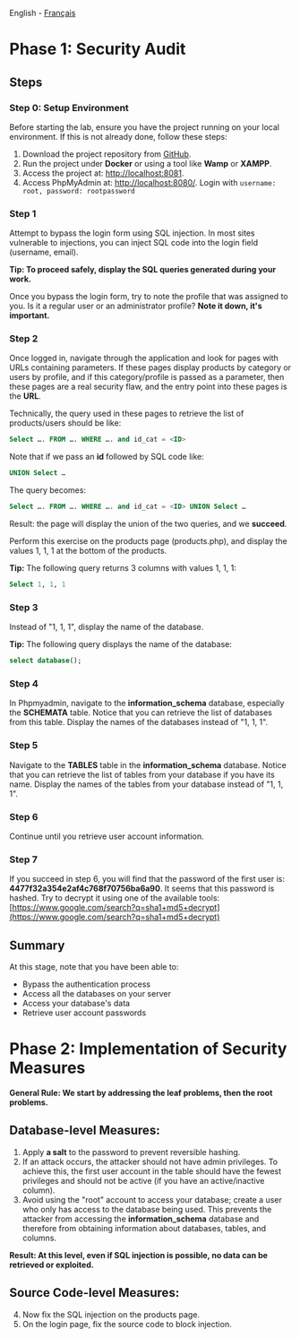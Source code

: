 English - [Français](https://github.com/nasri-lab/security-jsp/blob/main/labs/lab1-fr.md)

# Phase 1: Security Audit

## Steps

### Step 0: Setup Environment

Before starting the lab, ensure you have the project running on your local environment. If this is not already done, follow these steps:

1. Download the project repository from [GitHub](https://github.com/nasri-lab/security-jsp).
2. Run the project under **Docker** or using a tool like **Wamp** or **XAMPP**.
3. Access the project at: [http://localhost:8081](http://localhost:8081).
4. Access PhpMyAdmin at: [http://localhost:8080/](http://localhost:8080/). Login with `username: root, password: rootpassword`

### Step 1
Attempt to bypass the login form using SQL injection. In most sites vulnerable to injections, you can inject SQL code into the login field (username, email).

**Tip: To proceed safely, display the SQL queries generated during your work.**

Once you bypass the login form, try to note the profile that was assigned to you. Is it a regular user or an administrator profile? **Note it down, it's important.**

### Step 2

Once logged in, navigate through the application and look for pages with URLs containing parameters. If these pages display products by category or users by profile, and if this category/profile is passed as a parameter, then these pages are a real security flaw, and the entry point into these pages is the **URL**.

Technically, the query used in these pages to retrieve the list of products/users should be like:

```sql
Select …. FROM …. WHERE …. and id_cat = <ID>
```
Note that if we pass an **id** followed by SQL code like:
```sql
UNION Select …
```

The query becomes:
```sql
Select …. FROM …. WHERE …. and id_cat = <ID> UNION Select …
``` 
Result: the page will display the union of the two queries, and we **succeed**.

Perform this exercise on the products page (products.php), and display the values 1, 1, 1 at the bottom of the products.

**Tip:** The following query returns 3 columns with values 1, 1, 1:

```sql
Select 1, 1, 1
``` 

### Step 3

Instead of "1, 1, 1", display the name of the database.

**Tip:** The following query displays the name of the database:

```sql
select database();
```


### Step 4

In Phpmyadmin, navigate to the **information_schema** database, especially the **SCHEMATA** table. Notice that you can retrieve the list of databases from this table. Display the names of the databases instead of "1, 1, 1".

### Step 5

Navigate to the **TABLES** table in the **information_schema** database. Notice that you can retrieve the list of tables from your database if you have its name. Display the names of the tables from your database instead of "1, 1, 1".

### Step 6

Continue until you retrieve user account information.

### Step 7

If you succeed in step 6, you will find that the password of the first user is: **4477f32a354e2af4c768f70756ba6a90**. It seems that this password is hashed. Try to decrypt it using one of the available tools:
[https://www.google.com/search?q=sha1+md5+decrypt](https://www.google.com/search?q=sha1+md5+decrypt)

## Summary

At this stage, note that you have been able to:

- Bypass the authentication process
- Access all the databases on your server
- Access your database's data
- Retrieve user account passwords

# Phase 2: Implementation of Security Measures

**General Rule: We start by addressing the leaf problems, then the root problems.**

## Database-level Measures:

1. Apply **a salt** to the password to prevent reversible hashing.
2. If an attack occurs, the attacker should not have admin privileges. To achieve this, the first user account in the table should have the fewest privileges and should not be active (if you have an active/inactive column).
3. Avoid using the "root" account to access your database; create a user who only has access to the database being used. This prevents the attacker from accessing the **information_schema** database and therefore from obtaining information about databases, tables, and columns.

**Result: At this level, even if SQL injection is possible, no data can be retrieved or exploited.**

## Source Code-level Measures:

4. Now fix the SQL injection on the products page.
5. On the login page, fix the source code to block injection.
